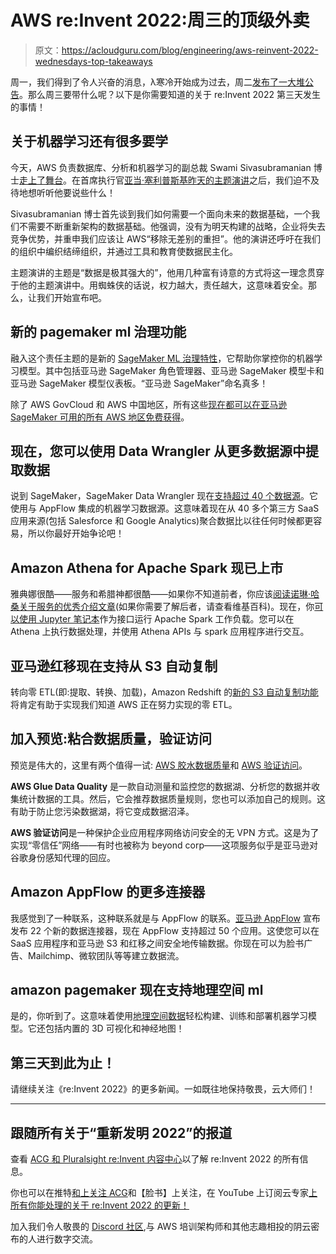 # AWS re:Invent 2022:周三的顶级外卖

> 原文：<https://acloudguru.com/blog/engineering/aws-reinvent-2022-wednesdays-top-takeaways>

周一，我们得到了令人兴奋的消息，λ寒冷开始成为过去，周二[发布了一大堆公告](https://acloudguru.com/blog/engineering/aws-reinvent-2022-tuesdays-top-7-takeaways)。那么周三要带什么呢？以下是你需要知道的关于 re:Invent 2022 第三天发生的事情！

## 关于机器学习还有很多要学

今天，AWS 负责数据库、分析和机器学习的副总裁 Swami Sivasubramanian 博士[走上了舞台](https://acloudguru.com/blog/engineering/aws-reinvent-2022-swami-keynote)。在首席执行官[亚当·塞利普斯基昨天的主题演讲](https://acloudguru.com/blog/engineering/reinvent-adam-selipsky-keynote)之后，我们迫不及待地想听听他要说些什么！

Sivasubramanian 博士首先谈到我们如何需要一个面向未来的数据基础，一个我们不需要不断重新架构的数据基础。他强调，没有为明天构建的战略，企业将失去竞争优势，并重申我们应该让 AWS“移除无差别的重担”。他的演讲还呼吁在我们的组织中编织结缔组织，并通过工具和教育使数据民主化。

主题演讲的主题是“数据是极其强大的”，他用几种富有诗意的方式将这一理念贯穿于他的主题演讲中。用蜘蛛侠的话说，权力越大，责任越大，这意味着安全。那么，让我们开始宣布吧。

## 新的 pagemaker ml 治理功能

融入这个责任主题的是新的 [SageMaker ML 治理特性](https://aws.amazon.com/blogs/aws/new-ml-governance-tools-for-amazon-sagemaker-simplify-access-control-and-enhance-transparency-over-your-ml-projects/)，它帮助你掌控你的机器学习模型。其中包括亚马逊 SageMaker 角色管理器、亚马逊 SageMaker 模型卡和亚马逊 SageMaker 模型仪表板。“亚马逊 SageMaker”命名真多！

除了 AWS GovCloud 和 AWS 中国地区，所有这些[现在都可以在亚马逊 SageMaker 可用的所有 AWS 地区免费获得](https://aws.amazon.com/sagemaker/ml-governance)。

## 现在，您可以使用 Data Wrangler 从更多数据源中提取数据

说到 SageMaker，SageMaker Data Wrangler 现在[支持超过 40 个数据源](https://aws.amazon.com/blogs/aws/new-amazon-sagemaker-data-wrangler-supports-saas-applications-as-data-sources/)。它使用与 AppFlow 集成的机器学习数据源。这意味着现在从 40 多个第三方 SaaS 应用来源(包括 Salesforce 和 Google Analytics)聚合数据比以往任何时候都更容易，所以你最好开始争论吧！

## Amazon Athena for Apache Spark 现已上市

雅典娜很酷——服务和希腊神都很酷——如果你不知道前者，你应该[阅读诺琳·哈桑关于服务的优秀介绍文章](https://acloudguru.com/blog/engineering/amazon-athena-explained-what-is-it-and-when-should-i-use-it)(如果你需要了解后者，请查看维基百科)。现在，你[可以使用 Jupyter 笔记本](https://aws.amazon.com/blogs/aws/new-amazon-athena-for-apache-spark/)作为接口运行 Apache Spark 工作负载。您可以在 Athena 上执行数据处理，并使用 Athena APIs 与 spark 应用程序进行交互。

## 亚马逊红移现在支持从 S3 自动复制

转向零 ETL(即:提取、转换、加载)，Amazon Redshift 的[新的 S3 自动复制功能](https://aws.amazon.com/about-aws/whats-new/2022/11/amazon-redshift-supports-auto-copy-amazon-s3/)将肯定有助于实现我们知道 AWS 正在努力实现的零 ETL。

## 加入预览:粘合数据质量，验证访问

预览是伟大的，这里有两个值得一试: [AWS 胶水数据质量](https://aws.amazon.com/blogs/aws/join-the-preview-aws-glue-data-quality/)和 [AWS 验证访问](https://aws.amazon.com/blogs/aws/aws-verified-access-preview-vpn-less-secure-network-access-to-corporate-applications/)。

**AWS Glue Data Quality** 是一款自动测量和监控您的数据湖、分析您的数据并收集统计数据的工具。然后，它会推荐数据质量规则，您也可以添加自己的规则。这有助于防止您污染数据湖，将它变成数据沼泽。

**AWS 验证访问**是一种保护企业应用程序网络访问安全的无 VPN 方式。这是为了实现“零信任”网络——有时也被称为 beyond corp——这项服务似乎是亚马逊对谷歌身份感知代理的回应。

## Amazon AppFlow 的更多连接器

我感觉到了一种联系，这种联系就是与 AppFlow 的联系。[亚马逊 AppFlow](https://aws.amazon.com/blogs/aws/announcing-additional-data-connectors-for-amazon-appflow/) 宣布发布 22 个新的数据连接器，现在 AppFlow 支持超过 50 个应用。这使您可以在 SaaS 应用程序和亚马逊 S3 和红移之间安全地传输数据。你现在可以为脸书广告、Mailchimp、微软团队等等建立数据流。

## amazon pagemaker 现在支持地理空间 ml

是的，你听到了。这意味着使用[地理空间数据](https://aws.amazon.com/blogs/aws/preview-use-amazon-sagemaker-to-build-train-and-deploy-ml-models-using-geospatial-data/)轻松构建、训练和部署机器学习模型。它还包括内置的 3D 可视化和神经地图！

## 第三天到此为止！

请继续关注《re:Invent 2022》的更多新闻。一如既往地保持敬畏，云大师们！

* * *

## 跟随所有关于“重新发明 2022”的报道

查看 [ACG 和 Pluralsight re:Invent 内容中心](https://www.pluralsight.com/reinvent-2022)以了解 re:Invent 2022 的所有信息。

你也可以在推特[和](https://twitter.com/acloudguru)[上关注 ACG](https://www.facebook.com/acloudguru)和【脸书】上关注，在 YouTube 上订阅云专家[上所有你能处理的关于 re:Invent 2022 的更新！](https://www.youtube.com/c/AcloudGuru/?sub_confirmation=1)

加入我们令人敬畏的 [Discord 社区](https://discord.com/invite/acloudguru),与 AWS 培训架构师和其他志趣相投的阴云密布的人进行数字交流。